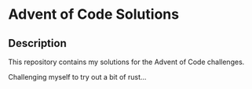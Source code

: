 # Advent of Code Solutions

## Description
This repository contains my solutions for the Advent of Code challenges.

Challenging myself to try out a bit of rust...
